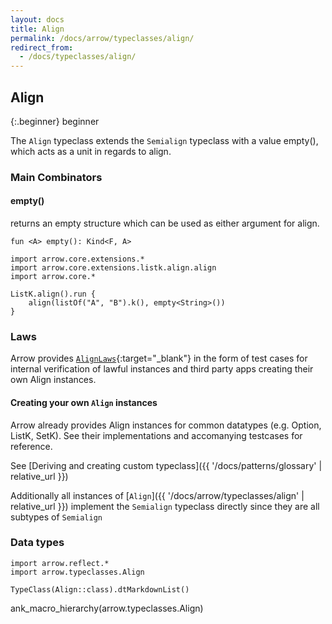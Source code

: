 ```yaml
---
layout: docs
title: Align
permalink: /docs/arrow/typeclasses/align/
redirect_from:
  - /docs/typeclasses/align/
---
```


## Align

{:.beginner}
beginner

The `Align` typeclass extends the `Semialign` typeclass with a value empty(), which acts as a unit in regards to align.

### Main Combinators

#### empty()

returns an empty structure which can be used as either argument for align.

`fun <A> empty(): Kind<F, A>`

```kotlin:ank
import arrow.core.extensions.*
import arrow.core.extensions.listk.align.align
import arrow.core.*

ListK.align().run {
    align(listOf("A", "B").k(), empty<String>())
}
```

### Laws

Arrow provides [`AlignLaws`][functor_laws_source]{:target="_blank"} in the form of test cases for internal verification of lawful instances and third party apps creating their own Align instances.

#### Creating your own `Align` instances

Arrow already provides Align instances for common datatypes (e.g. Option, ListK, SetK). See their implementations
and accomanying testcases for reference.

See [Deriving and creating custom typeclass]({{ '/docs/patterns/glossary' | relative_url }})

Additionally all instances of [`Align`]({{ '/docs/arrow/typeclasses/align' | relative_url }}) implement the `Semialign` typeclass directly
since they are all subtypes of `Semialign`

### Data types

```kotlin:ank:replace
import arrow.reflect.*
import arrow.typeclasses.Align

TypeClass(Align::class).dtMarkdownList()
```

ank_macro_hierarchy(arrow.typeclasses.Align)

[functor_source]: https://github.com/arrow-kt/arrow/blob/master/modules/core/arrow-typeclasses/src/main/kotlin/arrow/typeclasses/Align.kt
[functor_laws_source]: https://github.com/arrow-kt/arrow/blob/master/modules/core/arrow-test/src/main/kotlin/arrow/test/laws/AlignLaws.kt
